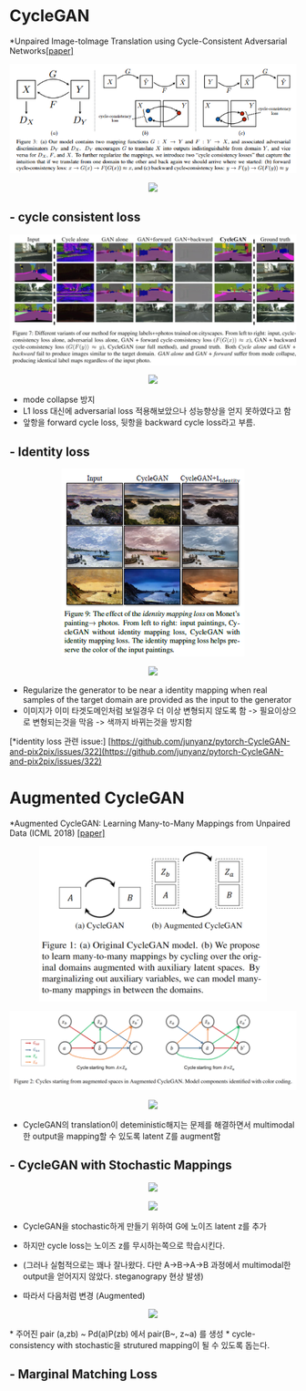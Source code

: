 # CycleGAN
*Unpaired Image-toImage Translation using Cycle-Consistent Adversarial Networks[[paper]](https://arxiv.org/pdf/1703.10593.pdf)

<p align="center">
<img src="https://raw.githubusercontent.com/ppooiiuuyh/Survey_img2img_effects_of_losses/master/assets/cyclegan.png">
</p>


<p align="center">
<img src="https://latex.codecogs.com/gif.latex?L(G,F,D_X,D_Y)&space;=&space;L_{GAN}(G,D_Y,X,Y)&space;&plus;&space;L_{GAN}(F,D_X,Y,X)&space;&plus;&space;\lambda&space;L_{cyc}(G,F)">
</p>

  
  
## - cycle consistent loss
<p align="center">
<img src="https://raw.githubusercontent.com/ppooiiuuyh/Survey_img2img_effects_of_losses/master/assets/cyclegan_comprisons.png">
</p>

<p align="center">
<img src="https://latex.codecogs.com/gif.latex?L_{cyc}(G,F)=&space;\mathbb{E}_{x&space;\sim&space;P_{data}(x))}[||F(G(x))-x||_1]&space;&plus;&space;\mathbb{E}_{y&space;\sim&space;P_{data}(y))}[||G(F(x))-y||_1]">
</p>



* mode collapse 방지
* L1 loss 대신에 adversarial loss 적용해보았으나 성능향상을 얻지 못하였다고 함
* 앞항을 forward cycle loss, 뒷항을 backward cycle loss라고 부름. 


  
  
## - Identity loss

<p align="center">
<img src="https://raw.githubusercontent.com/ppooiiuuyh/Survey_img2img_effects_of_losses/master/assets/cyclegan_identityloss.PNG">
</p>

<p align="center">
<img src="https://latex.codecogs.com/gif.latex?L_{identity}(G,F)&space;=&space;\mathbb{E}_{y\sim&space;P_{data(y)}}[||G(y)-y||_1]&space;&plus;&space;\mathbb{E}_{x&space;\sim&space;P{data(X)}}[||F(x)-x||_1]">
</p>

* Regularize the generator to be near a identity mapping when real samples of the target domain are provided as the input to the generator
* 이미지가 이미 타겟도메인처럼 보일경우 더 이상 변형되지 않도록 함 -> 필요이상으로 변형되는것을 막음 -> 색까지 바뀌는것을 방지함

[*identity loss 관련 issue:] [https://github.com/junyanz/pytorch-CycleGAN-and-pix2pix/issues/322](https://github.com/junyanz/pytorch-CycleGAN-and-pix2pix/issues/322)


    
  
  
# Augmented CycleGAN
*Augmented CycleGAN: Learning Many-to-Many Mappings from Unpaired Data (ICML 2018) [[paper]](https://arxiv.org/pdf/1802.10151.pdf)
<p align="center">
<img src="https://raw.githubusercontent.com/ppooiiuuyh/Survey_img2img_effects_of_losses/master/assets/augcyclegan2.PNG" width="400">
</p>

<p align="center">
<img src="https://raw.githubusercontent.com/ppooiiuuyh/Survey_img2img_effects_of_losses/master/assets/augcyclegan.PNG">
</p>


<p align="center">
<img src="https://latex.codecogs.com/gif.latex?L_{A&space;\times&space;Z_b&space;\rightarrow&space;B&space;\times&space;Z_a}&space;=&space;L_{GAN}^B(D_B,G_{AB})&space;&plus;&space;L_{GAN}^{Z_a}(D_{Z_a},E_A,G_{AB})&space;&plus;&space;\gamma_1&space;L_{CYC}^A(G_AB,G_BA,E_A)&plus;\gamma_2&space;L_{CYC}^{Z_b}(G_{AB},E_B)">
</p>


* CycleGAN의 translation이 deteministic해지는 문제를 해결하면서 multimodal한 output을 mapping할 수 있도록 latent Z를 augment함

  
  
## - CycleGAN with Stochastic Mappings
<p align="center">
<img src="https://latex.codecogs.com/gif.latex?L_{GAN}^B(G_{AB},D_B)&space;=&space;\mathbb{E}_{b&space;\sim&space;P_d(b)}[logD_B(b)]&plus;\mathbb{E}_{a&space;\sim&space;P_d(a),z&space;\sim&space;p(z)}[log(1-D_(G_{AB(a,z)}))]">
</p>
<p align="center">
<img src="https://latex.codecogs.com/gif.latex?L_{CYC}^A(G_{AB},G_{BA})&space;=&space;\mathbb{E}_{a&space;\sim&space;P_d(a),z_1,z_2&space;\sim&space;p(z)}||G_{BA}(G_{AB}(a,z_1),z_2))-a||_1">
</p>


* CycleGAN을 stochastic하게 만들기 위하여 G에 노이즈 latent z를 추가
* 하지만 cycle loss는 노이즈 z를 무시하는쪽으로 학습시킨다.
* (그러나 실험적으로는 꽤나 잘나왔다. 다만 A->B->A->B 과정에서 multimodal한 output을 얻어지지 않았다. steganograpy 현상 발생)


* 따라서 다음처럼 변경 (Augmented)
<p align="center">
<img src="https://latex.codecogs.com/gif.latex?\tilde{b}&space;=&space;G_{AB}(a,z_b),&space;\tilde{z_b}&space;=&space;E_A(a,\tilde{b})">
</p>
* 주어진 pair (a,zb) ~ Pd(a)P(zb) 에서 pair(B~, z~a) 를 생성
* cycle-consistency with stochastic을 strutured mapping이 될 수 있도록 돕는다.

## - Marginal Matching Loss

